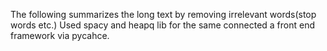The following summarizes the long text by removing irrelevant words(stop words etc.)
Used spacy and heapq lib for the same
connected a front end framework via pycahce.
